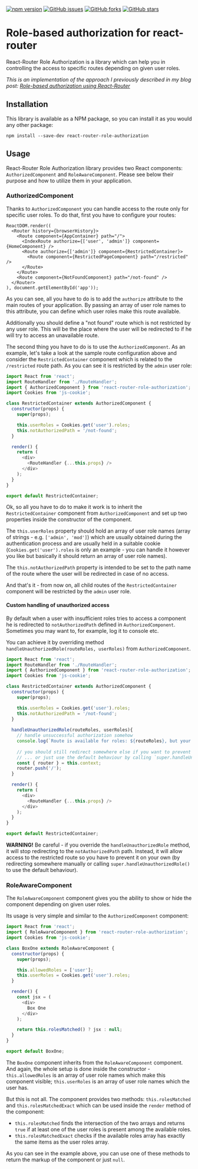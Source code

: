 [![npm version](https://badge.fury.io/js/react-router-role-authorization.svg)](https://badge.fury.io/js/react-router-role-authorization)
[![GitHub issues](https://img.shields.io/github/issues/burczu/react-router-role-authorization.svg)](https://github.com/burczu/react-router-role-authorization/issues)
[![GitHub forks](https://img.shields.io/github/forks/burczu/react-router-role-authorization.svg)](https://github.com/burczu/react-router-role-authorization/network)
[![GitHub stars](https://img.shields.io/github/stars/burczu/react-router-role-authorization.svg)](https://github.com/burczu/react-router-role-authorization/stargazers)

# Role-based authorization for react-router

React-Router Role Authorization is a library which can help you in controlling the access to specific routes depending on given user roles.

*This is an implementation of the approach I previously described in my blog post: [Role-based authorization using React-Router](http://frontendinsights.com/role-based-authorization-using-react-router/)*

## Installation

This library is available as a NPM package, so you can install it as you would any other package:

```
npm install --save-dev react-router-role-authorization
```

## Usage

React-Router Role Authorization library provides two React components: `AuthorizedComponent` and `RoleAwareComponent`. Please see below their purpose and how to utilize them in your application.

### AuthorizedComponent

Thanks to `AuthorizedComponent` you can handle access to the route only for specific user roles. To do that, first you have to configure your routes:

```JSX
ReactDOM.render((
  <Router history={browserHistory}>
    <Route component={AppContainer} path="/">
      <IndexRoute authorize={['user', 'admin']} component={HomeComponent} />
      <Route authorize={['admin']} component={RestrictedContainer}>
        <Route component={RestrictedPageComponent} path="/restricted" />
      </Route>
    </Route>
    <Route component={NotFoundComponent} path="/not-found" />
  </Router>
), document.getElementById('app'));
```

As you can see, all you have to do is to add the `authorize` attribute to the main routes of your application. By passing an array of user role names to this attribute, you can define which user roles make this route available.

Additionally you should define a "not found" route which is not restricted by any user role. This will be the place where the user will be redirected to if he will try to access an unavailable route.

The second thing you have to do is to use the `AuthorizedComponent`. As an example, let's take a look at the sample route configuration above and consider the `RestrictedContainer` component which is related to the `/restricted` route path. As you can see it is restricted by the `admin` user role:

```JavaScript
import React from 'react';
import RouteHandler from './RouteHandler';
import { AuthorizedComponent } from 'react-router-role-authorization';
import Cookies from 'js-cookie';

class RestrictedContainer extends AuthorizedComponent {
  constructor(props) {
    super(props);

    this.userRoles = Cookies.get('user').roles;
    this.notAuthorizedPath = '/not-found';
  }

  render() {
    return (
      <div>
        <RouteHandler {...this.props} />
      </div>
    );
  }
}

export default RestrictedContainer;
```

Ok, so all you have to do to make it work is to inherit the `RestrictedContainer` component from `AuthorizedComponent` and set up two properties inside the constructor of the component.

The `this.userRoles` property should hold an array of user role names (array of strings - e.g. `['admin', 'mod']`) which are usually obtained during the authentication process and are usually held in a suitable cookie (`Cookies.get('user').roles` is only an example - you can handle it however you like but basically it should return an array of user role names).

The `this.notAuthorizedPath` property is intended to be set to the path name of the route where the user will be redirected in case of no access.

And that's it - from now on, all child routes of the `RestrictedContainer` component will be restricted by the `admin` user role.

#### Custom handling of unauthorized access

By default when a user with insufficient roles tries to access a component he is redirected to `notAuthorizedPath` 
defined in `AuthorizedComponent`. Sometimes you may want to, for example, log it to console etc.

You can achieve it by overriding method `handleUnauthorizedRole(routeRoles, userRoles)` from 
`AuthorizedComponent`. 

```JavaScript
import React from 'react';
import RouteHandler from './RouteHandler';
import { AuthorizedComponent } from 'react-router-role-authorization';
import Cookies from 'js-cookie';

class RestrictedContainer extends AuthorizedComponent {
  constructor(props) {
    super(props);

    this.userRoles = Cookies.get('user').roles;
    this.notAuthorizedPath = '/not-found';
  }
  
  handleUnauthorizedRole(routeRoles, userRoles){
    // handle unsuccessful authorization somehow
    console.log(`Route is available for roles: ${routeRoles}, but your roles are: ${userRoles}...`);
    
    // you should still redirect somewhere else if you want to prevent from accessing the restricted route ...
    // ... or just use the default behaviour by calling `super.handleUnauthorizedRole()`
    const { router } = this.context;
    router.push('/');
  }

  render() {
    return (
      <div>
        <RouteHandler {...this.props} />
      </div>
    );
  }
}

export default RestrictedContainer;
```

**WARNING!** Be careful - if you override the `handleUnauthorizedRole` method, it will stop redirecting to the `notAuthorizedPath` path. Instead, it will allow access to the restricted route so you have to prevent it on your own (by redirecting somewhere manually or calling `super.handleUnauthorizedRole()` to use the default behaviour).

### RoleAwareComponent

The `RoleAwareComponent` component gives you the ability to show or hide the component depending on given user roles.

Its usage is very simple and similar to the `AuthorizedComponent` component:

```JavaScript
import React from 'react';
import { RoleAwareComponent } from 'react-router-role-authorization';
import Cookies from 'js-cookie';

class BoxOne extends RoleAwareComponent {
  constructor(props) {
    super(props);

    this.allowedRoles = ['user'];
    this.userRoles = Cookies.get('user').roles;
  }

  render() {
    const jsx = (
      <div>
        Box One
      </div>
    );

    return this.rolesMatched() ? jsx : null;
  }
}

export default BoxOne;
```

The `BoxOne` component inherits from the `RoleAwareComponent` component. And again, the whole setup is done inside the constructor - `this.allowedRoles` is an array of user role names which make this component visible; `this.userRoles` is an array of user role names which the user has.

But this is not all. The component provides two methods: `this.rolesMatched` and `this.rolesMatchedExact` which can be used inside the `render` method of the component:

- `this.rolesMatched` finds the intersection of the two arrays and returns `true` if at least one of the user roles is present among the available roles.
- `this.rolesMatchedExact` checks if the available roles array has exactly the same items as the user roles array.

As you can see in the example above, you can use one of these methods to return the markup of the component or just `null`.


